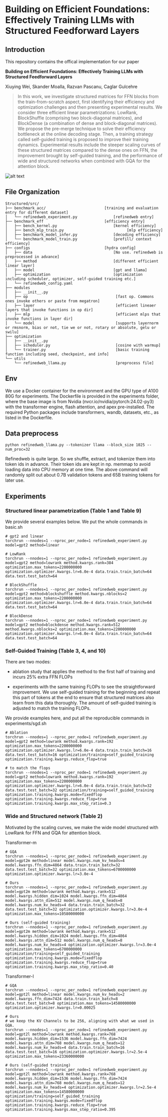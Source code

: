 # Building on Efficient Foundations: Effectively Training LLMs with Structured Feedforward Layers

## Introduction
This repository contains the offical implementation for our paper

**Building on Efficient Foundations: Effectively Training LLMs with Structured Feedforward Layers**

Xiuying Wei, Skander Moalla, Razvan Pascanu, Caglar Gulcehre

> In this work, we investigate structured matrices for FFN blocks from the train-from-scratch aspect, first identifying their efficiency and optimization challenges and then presenting experimental results. We consider three efficient linear parametrizations: LowRank, BlockShuffle (comprising two block-diagonal matrices), and BlockDense (a combination of dense and block-diagonal matrices). We propose the pre-merge technique to solve their efficiency bottleneck at the online decoding stage. Then, a training strategy called self-guided training is proposed to improve their training dynamics. Experimental results include the steeper scaling curves of these structured matrices compared to the dense ones on FFN, the improvement brought by self-guided training, and the performance of wide and structured networks when combined with GQA for the attention block.

![alt text](image.png)
## File Organization
```
Structured/src/
├── benchmark_acc/                          [training and evaluation entry for different dataset]               
│   └── refinedweb_experiment.py                [refinedweb entry]               
├── benchmark_eff                           [efficiency entry]
│   ├── bench_kernel.py                         [kernel efficiency]   
│   ├── bench_mlp_train.py                            [mlp efficiency]
│   ├── benchmark_model_infer.py                [decoding efficiency]
│   └── benchmark_model_train.py                [prefill/ context efficiency]
├── configs                                 [hydra config]    
│   ├── data                                    [No use. refinedweb is preprocessed in advance]
│   ├── method                                  [different efficient linear layer]
│   ├── model                                   [gpt and llama]
│   ├── optimization                            [optimization including scheduler, optimizer, self-guided training etc.]
│   └── refinedweb_config.yaml                  
├── modules
│   ├── __init__.py
│   ├── op                                       [fast op. Commons ones invoke others or paste from megatron]
│   ├── layer                                    [efficient lineaer layers that invoke functions in op dir]
│   ├── mlp                                      [efficient mlps that invoke functions in layer dir]
│   └── model                                    [supports layernorm or rmsnorm, bias or not, tie we or not, rotary or absolute, gelu or swilu]
├── optimization
│   ├── __init__.py
│   ├── scheduler.py                             [cosine with warmup]
│   └── trainer.py                               [basic training function including seed, checkpoint, and info]
└── utils
    └── refinedweb_llama.py                      [preprocess file]
```

## Env
We use a Docker container for the environment and the GPU type of A100 80G for experiments. The Dockerfile is provided in the experiments folder, where the base image is from Nvidia (nvcr.io/nvidia/pytorch:24.02-py3) with the transformer engine, flash attention, and apex pre-installed. The required Python packages include transformers, wandb, datasets, etc., as listed in the Dockerfile.

## Data preprocess
```
python refinedweb_llama.py --tokenizer llama --block_size 1025 --num_proc=32
```

Refinedweb is quite large. So we shuffle, extract, and tokenize them into token ids in advance. Their token ids are kept in np. memmap to avoid loading data into CPU memory at one time. The above command will randomly split out about 0.7B validation tokens and 65B training tokens for later use.

## Experiments
### Structured linear parametrization (Table 1 and Table 9)
We provide several examples below. We put the whole commands in basic.sh
```
# gpt2 and linear
torchrun --nnodes=1 --nproc_per_node=1 refinedweb_experiment.py model=gpt2 method=linear

# LowRank
torchrun --nnodes=1 --nproc_per_node=1 refinedweb_experiment.py model=gpt2 method=lowrank method.kwargs.rank=384 optimization.max_tokens=2200000000 optimization.optimizer.kwargs.lr=6.0e-4 data.train.train_batch=64 data.test.test_batch=64

# BlockShuffle
torchrun --nnodes=1 --nproc_per_node=1 refinedweb_experiment.py model=gpt2 method=blockshuffle method.kwargs.nblocks=2 optimization.max_tokens=2200000000 optimization.optimizer.kwargs.lr=6.0e-4 data.train.train_batch=64 data.test.test_batch=64

# BlockDense
torchrun --nnodes=1 --nproc_per_node=1 refinedweb_experiment.py model=gpt2 method=blockdense method.kwargs.rank=512 method.kwargs.nblocks=2 optimization.max_tokens=2200000000 optimization.optimizer.kwargs.lr=6.0e-4 data.train.train_batch=64 data.test.test_batch=64
```

### Self-Guided Training (Table 3, 4, and 10)
There are two modes:

  * ablation study that applies the method to the first half of training and incurs 25% extra FFN FLOPs
  
  * experiments with the same training FLOPs to see the straightforward improvement. We use self-guided training for the beginning and repeat this part of tokens at the end to ensure that structured matrices also learn from this data thoroughly. The amount of self-guided training is adjusted to match the training FLOPs.

We provide examples here, and put all the reproducible commands in experiments/sgd.sh
```
# Ablation
torchrun --nnodes=1 --nproc_per_node=1 refinedweb_experiment.py model=gpt2 method=lowrank method.kwargs.rank=192 optimization.max_tokens=2200000000 optimization.optimizer.kwargs.lr=6.0e-4 data.train.train_batch=16 data.test.test_batch=16 optimization/training=self_guided_training optimization.training.kwargs.reduce_flop=true

# to match the flops
torchrun --nnodes=1 --nproc_per_node=1 refinedweb_experiment.py model=gpt2 method=lowrank method.kwargs.rank=192 optimization.max_tokens=2200000000 optimization.optimizer.kwargs.lr=6.0e-4 data.train.train_batch=32 data.test.test_batch=32 optimization/training=self_guided_training optimization.training.kwargs.mode=fixedflop optimization.training.kwargs.reduce_flop=true optimization.training.kwargs.max_step_ratio=0.3
```

### Wide and Structured network (Table 2)
Motivated by the scaling curves, we make the wide model structured with LowRank for FFN and GQA for attention block.

Transformer-m
```
# GQA
torchrun --nnodes=1 --nproc_per_node=1 refinedweb_experiment.py  model=gpt2m method=linear model.kwargs.num_kv_heads=4 model.kwargs.ffn_dim=4864 data.train.train_batch=32 data.test.test_batch=32 optimization.max_tokens=6700000000 optimization.optimizer.kwargs.lr=3.0e-4

# Ours
torchrun --nnodes=1 --nproc_per_node=1 refinedweb_experiment.py   model=gpt2m method=lowrank method.kwargs.rank=512 model.kwargs.hidden_dim=1024 model.kwargs.ffn_dim=4864 model.kwargs.attn_dim=512 model.kwargs.num_q_heads=8 model.kwargs.num_kv_heads=4 data.train.train_batch=32 data.test.test_batch=32 optimization.optimizer.kwargs.lr=3.0e-4 optimization.max_tokens=10580000000

# Ours (self-guided training)
torchrun --nnodes=1 --nproc_per_node=1 refinedweb_experiment.py    model=gpt2m method=lowrank method.kwargs.rank=512 model.kwargs.hidden_dim=1024 model.kwargs.ffn_dim=4864 model.kwargs.attn_dim=512 model.kwargs.num_q_heads=8 model.kwargs.num_kv_heads=4 optimization.optimizer.kwargs.lr=3.0e-4 optimization.max_tokens=6700000000 optimization/training=self_guided_training optimization.training.kwargs.mode=fixedflop optimization.training.kwargs.reduce_flop=true optimization.training.kwargs.max_step_ratio=0.40
```

Transformer-l
```
# GQA
torchrun --nnodes=1 --nproc_per_node=1 refinedweb_experiment.py model=gpt2l method=linear model.kwargs.num_kv_heads=2 model.kwargs.ffn_dim=7424 data.train.train_batch=8 data.test.test_batch=8 optimization.max_tokens=14580000000 optimization.optimizer.kwargs.lr=0.00025

# Ours
# we keep the KV Channels to be 256, aligning with what we used in GQA.
torchrun --nnodes=1 --nproc_per_node=1 refinedweb_experiment.py  model=gpt2l method=lowrank method.kwargs.rank=768 model.kwargs.hidden_dim=1536 model.kwargs.ffn_dim=7424 model.kwargs.attn_dim=768 model.kwargs.num_q_heads=12 model.kwargs.num_kv_heads=4 data.train.train_batch=16 data.test.test_batch=16 optimization.optimizer.kwargs.lr=2.5e-4 optimization.max_tokens=23360000000

# Ours (self-guided training)
torchrun --nnodes=1 --nproc_per_node=1 refinedweb_experiment.py model=gpt2l method=lowrank method.kwargs.rank=768 model.kwargs.hidden_dim=1536 model.kwargs.ffn_dim=7424 model.kwargs.attn_dim=768 model.kwargs.num_q_heads=12 model.kwargs.num_kv_heads=4 optimization.optimizer.kwargs.lr=2.5e-4 optimization.max_tokens=14580000000 optimization/training=self_guided_training optimization.training.kwargs.mode=fixedflop optimization.training.kwargs.reduce_flop=true optimization.training.kwargs.max_step_ratio=0.395
```